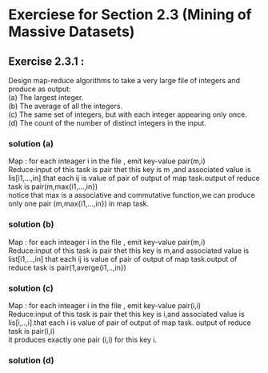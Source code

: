 # Exerciese for Section 2.3 (Mining of Massive Datasets)
## Exercise 2.3.1 :
Design map-reduce algorithms to take a very large file of integers and produce as output: <br>(a) The largest integer. <br>(b) The average of all the integers. <br>(c) The same set of integers, but with each integer appearing only once. <br>(d) The count of the number of distinct integers in the input.
### solution (a)
Map : for each inteager i in the file , emit key-value pair(m,i)<br> Reduce:input of this task is pair thet this key is m ,and associated value is lis[i1,...,in].that each ij is value of pair of output of map task.output of reduce task is pair(m,max{i1,...,in})<br> notice that max is a associative and commutative function,we can produce only one pair (m,max{i1,...,in}) in map task.
### solution (b)
Map : for each inteager i in the file , emit key-value pair(m,i)<br> Reduce:input of this task is pair thet this key is m,and associated value is list[i1,...,in] that each ij is value of pair of output of map task.output of reduce task is pair(1,averge{i1,..,in}) 
### solution (c)
Map : for each inteager i in the file , emit key-value pair(i,i)<br> Reduce:input of this task is pair thet this key is i,and associated value is lis[i,..,i].that each i is value of pair of output of map task. output of reduce task is pair(i,i)<br> it produces exactly one pair (i,i) for this key i.
### solution (d)
